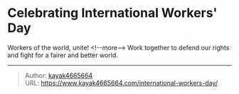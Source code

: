# Celebrating International Workers&#39; Day


Workers of the world, unite!
&lt;!--more--&gt;
Work together to defend our rights and fight for a fairer and better world.

---

> Author: [kayak4665664](https://github.com/kayak4665664)  
> URL: https://www.kayak4665664.com/international-workers-day/  

